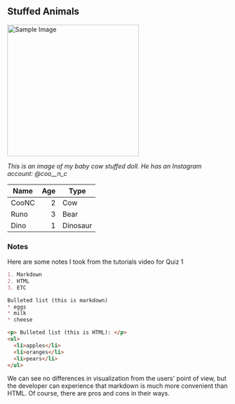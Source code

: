 ## Stuffed Animals

<img src="https://github.com/OREL-group/yewonp3_pm/blob/21813ffc6f3c45dbb677867b4002c376d42d3250/Quiz%201/IMG_2642.JPG" alt="Sample Image" width="300">
<p><em>This is an image of my baby cow stuffed doll. He has an Instagram account: @coo__n_c </em></p>


| Name   | Age | Type      |
|--------|----:|-----------|
| CooNC  |  2  | Cow       |
| Runo   |  3  | Bear      |
| Dino   |  1  | Dinosaur  |


### Notes 
Here are some notes I took from the tutorials video for Quiz 1

```markdown
1. Markdown
2. HTML
3. ETC

Bulleted list (this is markdown)
* eggs
* milk
* cheese

<p> Bulleted list (this is HTML): </p>
<ul>
  <li>apples</li>
  <li>oranges</li>
  <li>pears</li>
</ul>
```

We can see no differences in visualization from the users' point of view, but the developer can experience that markdown is much more convenient than HTML. Of course, there are pros and cons in their ways. 
